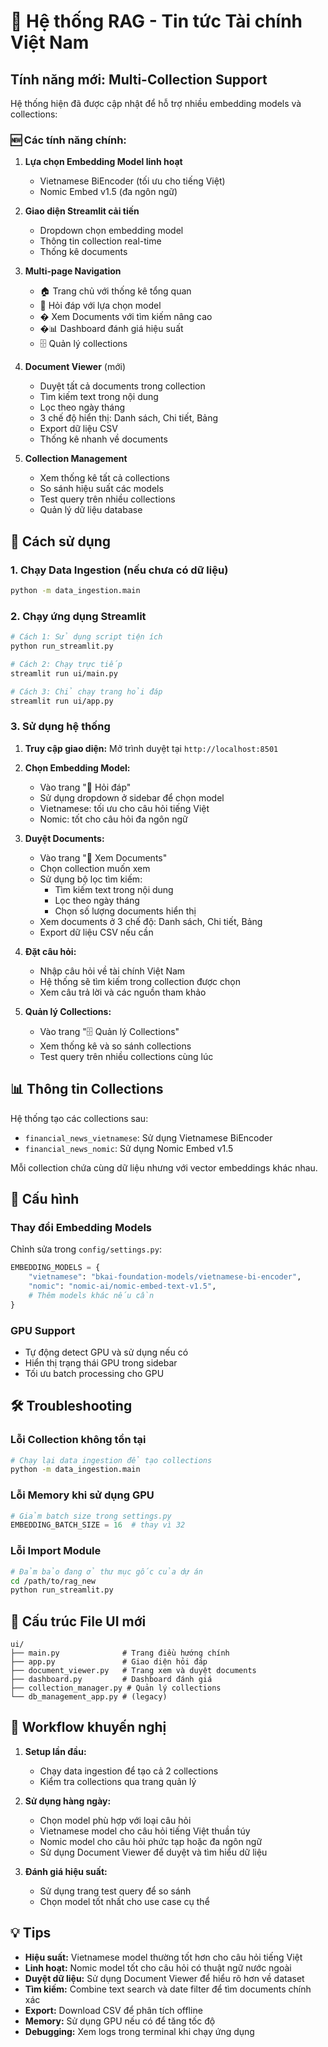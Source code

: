 # 🏦 Hệ thống RAG - Tin tức Tài chính Việt Nam

## Tính năng mới: Multi-Collection Support

Hệ thống hiện đã được cập nhật để hỗ trợ nhiều embedding models và collections:

### 🆕 Các tính năng chính:

1. **Lựa chọn Embedding Model linh hoạt**
   - Vietnamese BiEncoder (tối ưu cho tiếng Việt)
   - Nomic Embed v1.5 (đa ngôn ngữ)

2. **Giao diện Streamlit cải tiến**
   - Dropdown chọn embedding model
   - Thông tin collection real-time
   - Thống kê documents

3. **Multi-page Navigation**
   - 🏠 Trang chủ với thống kê tổng quan
   - 💬 Hỏi đáp với lựa chọn model
   - � Xem Documents với tìm kiếm nâng cao
   - �📊 Dashboard đánh giá hiệu suất
   - 🗄️ Quản lý collections

4. **Document Viewer** (mới)
   - Duyệt tất cả documents trong collection
   - Tìm kiếm text trong nội dung
   - Lọc theo ngày tháng
   - 3 chế độ hiển thị: Danh sách, Chi tiết, Bảng
   - Export dữ liệu CSV
   - Thống kê nhanh về documents

5. **Collection Management**
   - Xem thống kê tất cả collections
   - So sánh hiệu suất các models
   - Test query trên nhiều collections
   - Quản lý dữ liệu database

## 🚀 Cách sử dụng

### 1. Chạy Data Ingestion (nếu chưa có dữ liệu)
```bash
python -m data_ingestion.main
```

### 2. Chạy ứng dụng Streamlit
```bash
# Cách 1: Sử dụng script tiện ích
python run_streamlit.py

# Cách 2: Chạy trực tiếp
streamlit run ui/main.py

# Cách 3: Chỉ chạy trang hỏi đáp
streamlit run ui/app.py
```

### 3. Sử dụng hệ thống

1. **Truy cập giao diện:** Mở trình duyệt tại `http://localhost:8501`

2. **Chọn Embedding Model:**
   - Vào trang "💬 Hỏi đáp"
   - Sử dụng dropdown ở sidebar để chọn model
   - Vietnamese: tối ưu cho câu hỏi tiếng Việt
   - Nomic: tốt cho câu hỏi đa ngôn ngữ

3. **Duyệt Documents:**
   - Vào trang "📄 Xem Documents"
   - Chọn collection muốn xem
   - Sử dụng bộ lọc tìm kiếm:
     - Tìm kiếm text trong nội dung
     - Lọc theo ngày tháng
     - Chọn số lượng documents hiển thị
   - Xem documents ở 3 chế độ: Danh sách, Chi tiết, Bảng
   - Export dữ liệu CSV nếu cần

4. **Đặt câu hỏi:**
   - Nhập câu hỏi về tài chính Việt Nam
   - Hệ thống sẽ tìm kiếm trong collection được chọn
   - Xem câu trả lời và các nguồn tham khảo

5. **Quản lý Collections:**
   - Vào trang "🗄️ Quản lý Collections"
   - Xem thống kê và so sánh collections
   - Test query trên nhiều collections cùng lúc

## 📊 Thông tin Collections

Hệ thống tạo các collections sau:
- `financial_news_vietnamese`: Sử dụng Vietnamese BiEncoder
- `financial_news_nomic`: Sử dụng Nomic Embed v1.5

Mỗi collection chứa cùng dữ liệu nhưng với vector embeddings khác nhau.

## 🔧 Cấu hình

### Thay đổi Embedding Models
Chỉnh sửa trong `config/settings.py`:
```python
EMBEDDING_MODELS = {
    "vietnamese": "bkai-foundation-models/vietnamese-bi-encoder",
    "nomic": "nomic-ai/nomic-embed-text-v1.5",
    # Thêm models khác nếu cần
}
```

### GPU Support
- Tự động detect GPU và sử dụng nếu có
- Hiển thị trạng thái GPU trong sidebar
- Tối ưu batch processing cho GPU

## 🛠️ Troubleshooting

### Lỗi Collection không tồn tại
```bash
# Chạy lại data ingestion để tạo collections
python -m data_ingestion.main
```

### Lỗi Memory khi sử dụng GPU
```python
# Giảm batch size trong settings.py
EMBEDDING_BATCH_SIZE = 16  # thay vì 32
```

### Lỗi Import Module
```bash
# Đảm bảo đang ở thư mục gốc của dự án
cd /path/to/rag_new
python run_streamlit.py
```

## 📁 Cấu trúc File UI mới

```
ui/
├── main.py              # Trang điều hướng chính  
├── app.py               # Giao diện hỏi đáp
├── document_viewer.py   # Trang xem và duyệt documents
├── dashboard.py         # Dashboard đánh giá
├── collection_manager.py # Quản lý collections
└── db_management_app.py # (legacy)
```

## 🎯 Workflow khuyến nghị

1. **Setup lần đầu:**
   - Chạy data ingestion để tạo cả 2 collections
   - Kiểm tra collections qua trang quản lý

2. **Sử dụng hàng ngày:**
   - Chọn model phù hợp với loại câu hỏi
   - Vietnamese model cho câu hỏi tiếng Việt thuần túy
   - Nomic model cho câu hỏi phức tạp hoặc đa ngôn ngữ
   - Sử dụng Document Viewer để duyệt và tìm hiểu dữ liệu

3. **Đánh giá hiệu suất:**
   - Sử dụng trang test query để so sánh
   - Chọn model tốt nhất cho use case cụ thể

## 💡 Tips

- **Hiệu suất:** Vietnamese model thường tốt hơn cho câu hỏi tiếng Việt
- **Linh hoạt:** Nomic model tốt cho câu hỏi có thuật ngữ nước ngoài  
- **Duyệt dữ liệu:** Sử dụng Document Viewer để hiểu rõ hơn về dataset
- **Tìm kiếm:** Combine text search và date filter để tìm documents chính xác
- **Export:** Download CSV để phân tích offline
- **Memory:** Sử dụng GPU nếu có để tăng tốc độ
- **Debugging:** Xem logs trong terminal khi chạy ứng dụng
